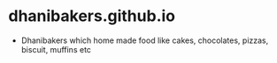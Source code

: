 # dhanibakers.github.io

- Dhanibakers which home made food like cakes, chocolates, pizzas, biscuit, muffins etc
